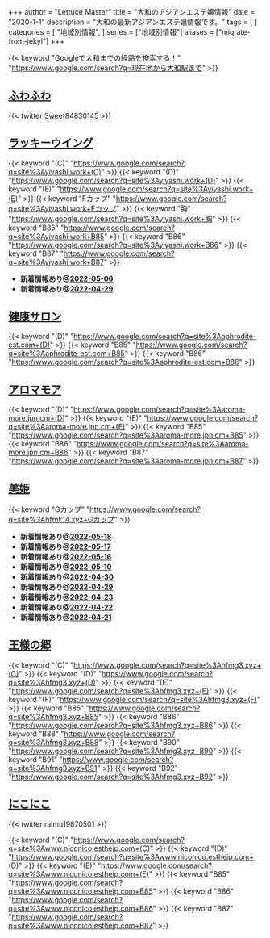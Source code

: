 +++
author = "Lettuce Master"
title = "大和のアジアンエステ嬢情報"
date = "2020-1-1"
description = "大和の最新アジアンエステ嬢情報です。"
tags = [
]
categories = [
    "地域別情報",
]
series = ["地域別情報"]
aliases = ["migrate-from-jekyl"]
+++

{{< keyword "Googleで大和までの経路を検索する！" "https://www.google.com/search?q=現在地から大和駅まで" >}}

## [ふわふわ](http://hfmi3.xyz/)


{{< twitter Sweet84830145 >}}



## [ラッキーウイング](http://yiyashi.work/)
{{< keyword "(C)" "https://www.google.com/search?q=site%3Ayiyashi.work+(C)" >}} {{< keyword "(D)" "https://www.google.com/search?q=site%3Ayiyashi.work+(D)" >}} {{< keyword "(E)" "https://www.google.com/search?q=site%3Ayiyashi.work+(E)" >}} {{< keyword "Fカップ" "https://www.google.com/search?q=site%3Ayiyashi.work+Fカップ" >}} {{< keyword "胸" "https://www.google.com/search?q=site%3Ayiyashi.work+胸" >}} {{< keyword "B85" "https://www.google.com/search?q=site%3Ayiyashi.work+B85" >}} {{< keyword "B86" "https://www.google.com/search?q=site%3Ayiyashi.work+B86" >}} {{< keyword "B87" "https://www.google.com/search?q=site%3Ayiyashi.work+B87" >}} 

- **新着情報あり@[2022-05-06](/post/2022-05-06)**
- **新着情報あり@[2022-04-29](/post/2022-04-29)**
## [健康サロン](http://aphrodite-est.com/)
{{< keyword "(D)" "https://www.google.com/search?q=site%3Aaphrodite-est.com+(D)" >}} {{< keyword "B85" "https://www.google.com/search?q=site%3Aaphrodite-est.com+B85" >}} {{< keyword "B86" "https://www.google.com/search?q=site%3Aaphrodite-est.com+B86" >}} 

## [アロマモア](https://aroma-more.jpn.cm/)
{{< keyword "(D)" "https://www.google.com/search?q=site%3Aaroma-more.jpn.cm+(D)" >}} {{< keyword "(E)" "https://www.google.com/search?q=site%3Aaroma-more.jpn.cm+(E)" >}} {{< keyword "B85" "https://www.google.com/search?q=site%3Aaroma-more.jpn.cm+B85" >}} {{< keyword "B86" "https://www.google.com/search?q=site%3Aaroma-more.jpn.cm+B86" >}} {{< keyword "B87" "https://www.google.com/search?q=site%3Aaroma-more.jpn.cm+B87" >}} 

## [美姫](http://hfmk14.xyz/)
{{< keyword "Gカップ" "https://www.google.com/search?q=site%3Ahfmk14.xyz+Gカップ" >}} 

- **新着情報あり@[2022-05-18](/post/2022-05-18)**
- **新着情報あり@[2022-05-17](/post/2022-05-17)**
- **新着情報あり@[2022-05-16](/post/2022-05-16)**
- **新着情報あり@[2022-05-10](/post/2022-05-10)**
- **新着情報あり@[2022-04-30](/post/2022-04-30)**
- **新着情報あり@[2022-04-29](/post/2022-04-29)**
- **新着情報あり@[2022-04-23](/post/2022-04-23)**
- **新着情報あり@[2022-04-22](/post/2022-04-22)**
- **新着情報あり@[2022-04-21](/post/2022-04-21)**
## [王様の郷](http://hfmg3.xyz/)
{{< keyword "(C)" "https://www.google.com/search?q=site%3Ahfmg3.xyz+(C)" >}} {{< keyword "(D)" "https://www.google.com/search?q=site%3Ahfmg3.xyz+(D)" >}} {{< keyword "(E)" "https://www.google.com/search?q=site%3Ahfmg3.xyz+(E)" >}} {{< keyword "(F)" "https://www.google.com/search?q=site%3Ahfmg3.xyz+(F)" >}} {{< keyword "B85" "https://www.google.com/search?q=site%3Ahfmg3.xyz+B85" >}} {{< keyword "B86" "https://www.google.com/search?q=site%3Ahfmg3.xyz+B86" >}} {{< keyword "B88" "https://www.google.com/search?q=site%3Ahfmg3.xyz+B88" >}} {{< keyword "B90" "https://www.google.com/search?q=site%3Ahfmg3.xyz+B90" >}} {{< keyword "B91" "https://www.google.com/search?q=site%3Ahfmg3.xyz+B91" >}} {{< keyword "B92" "https://www.google.com/search?q=site%3Ahfmg3.xyz+B92" >}} 

## [にこにこ](http://www.niconico.esthejp.com/)


{{< twitter raimu19870501 >}}

{{< keyword "(C)" "https://www.google.com/search?q=site%3Awww.niconico.esthejp.com+(C)" >}} {{< keyword "(D)" "https://www.google.com/search?q=site%3Awww.niconico.esthejp.com+(D)" >}} {{< keyword "(E)" "https://www.google.com/search?q=site%3Awww.niconico.esthejp.com+(E)" >}} {{< keyword "B85" "https://www.google.com/search?q=site%3Awww.niconico.esthejp.com+B85" >}} {{< keyword "B86" "https://www.google.com/search?q=site%3Awww.niconico.esthejp.com+B86" >}} {{< keyword "B87" "https://www.google.com/search?q=site%3Awww.niconico.esthejp.com+B87" >}} 


